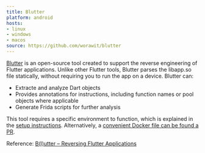 ```yaml
---
title: Blutter
platform: android
hosts:
- linux
- windows
- macos
source: https://github.com/worawit/blutter
---
```


[Blutter](https://github.com/worawit/blutter) is an open-source tool created to support the reverse engineering of Flutter applications. Unlike other Flutter tools, Blutter parses the libapp.so file statically, without requiring you to run the app on a device. Blutter can:

- Extracte and analyze Dart objects
- Provides annotations for instructions, including function names or pool objects where applicable
- Generate Frida scripts for further analysis

This tool requires a specific environment to function, which is explained in the [setup instructions](https://github.com/worawit/blutter?tab=readme-ov-file#environment-setup). Alternatively, a [convenient Docker file can be found a PR](https://github.com/worawit/blutter/pull/50).

Reference:
[B(l)utter – Reversing Flutter Applications](https://www.youtube.com/watch?v=EU3KOzNkCdI)

